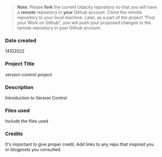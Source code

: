 >**Note**: Please **fork** the current Udacity repository so that you will have a **remote** repository in **your** Github account. Clone the remote repository to your local machine. Later, as a part of the project "Post your Work on Github", you will push your proposed changes to the remote repository in your Github account.

### Date created
14102022

### Project Title
version-control-project

### Description
Introduction to Version Control

### Files used
Include the files used

### Credits
It's important to give proper credit. Add links to any repo that inspired you or blogposts you consulted.

